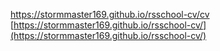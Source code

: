 https://stormmaster169.github.io/rsschool-cv/cv
[https://stormmaster169.github.io/rsschool-cv/](https://stormmaster169.github.io/rsschool-cv/)
